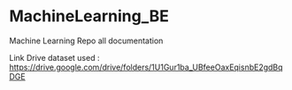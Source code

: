 # MachineLearning_BE
Machine Learning Repo all documentation

Link Drive dataset used :
https://drive.google.com/drive/folders/1U1Gur1ba_UBfeeOaxEqisnbE2gdBqDGE
